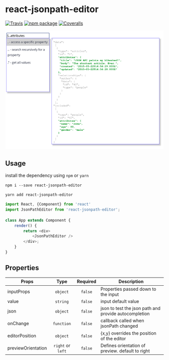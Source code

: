 # react-jsonpath-editor

[![Travis][build-badge]][build]
[![npm package][npm-badge]][npm]
[![Coveralls][coveralls-badge]][coveralls]

![alt text](docs/react-jsonpath-editor.png "React json path editor")

## Usage

install the dependency using `npm` or `yarn`

```
npm i --save react-jsonpath-editor
```


```
yarn add react-jsonpath-editor
```

```javascript
import React, {Component} from 'react'
import JsonPathEditor from 'react-jsonpath-editor';

class App extends Component {
    render() {
        return <div>
            <JsonPathEditor />
        </div>;
    }
}
```

## Properties

| Props             | Type                   | Required  | Description                                           |
|-------------------|:----------------------:|:---------:|-------------------------------------------------------|
| inputProps        |   `object`             |  `false`  | Properties passed down to the input                   |
| value             |   `string`             |  `false`  | input default value                                   |
| json              |   `object`             |  `false`  | json to test the json path and provide autocompletion |
| onChange          |  `function`            |  `false`  | callback called when jsonPath changed                 |
| editorPosition    |   `object`             |  `false`  | {x,y} overrides the position of the editor            |
| previewOrientation|   `right` or `left`    |  `false`  | Defines orientation of preview. default to right      |

[build-badge]: https://img.shields.io/travis/JeanBaptisteWATENBERG/react-jsonpath-editor/master.png?style=flat-square
[build]: https://travis-ci.org/JeanBaptisteWATENBERG/react-jsonpath-editor

[npm-badge]: https://img.shields.io/npm/v/react-jsonpath-editor.png?style=flat-square
[npm]: https://www.npmjs.com/package/react-jsonpath-editor

[coveralls-badge]: https://img.shields.io/coveralls/JeanBaptisteWATENBERG/react-jsonpath-editor/master.png?style=flat-square
[coveralls]: https://coveralls.io/github/JeanBaptisteWATENBERG/react-jsonpath-editor
